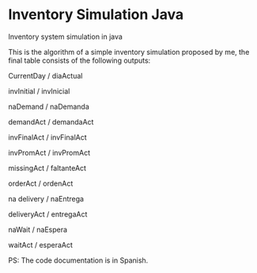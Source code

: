 # Inventory Simulation Java
Inventory system simulation in java

This is the algorithm of a simple inventory simulation proposed by me, the final table consists of the following outputs:

CurrentDay / diaActual 

invInitial / invInicial

naDemand / naDemanda

demandAct / demandaAct

invFinalAct / invFinalAct

invPromAct / invPromAct

missingAct / faltanteAct

orderAct / ordenAct

na delivery / naEntrega

deliveryAct / entregaAct 

naWait / naEspera

waitAct / esperaAct

PS: The code documentation is in Spanish.












